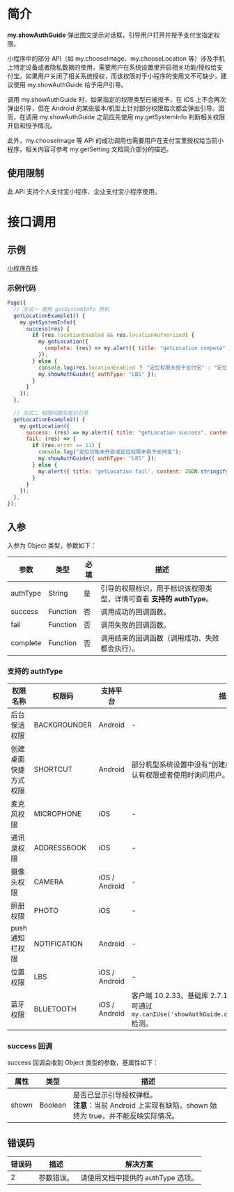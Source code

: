 # 简介

**my.showAuthGuide** 弹出图文提示对话框，引导用户打开并授予支付宝指定权限。

小程序中的部分 API（如 my.chooseImage、my.chooseLocation 等）涉及手机上特定设备或者隐私数据的使用，需要用户在系统设置里开启相关功能/授权给支付宝。如果用户关闭了相关系统授权，而该权限对于小程序的使用又不可缺少，建议使用 my.showAuthGuide 给予用户引导。

调用 my.showAuthGuide 时，如果指定的权限类型已被授予，在 iOS 上不会再次弹出引导，但在 Android 的某些版本/机型上针对部分权限每次都会弹出引导。因而，在调用 my.showAuthGuide 之前应先使用 my.getSystemInfo 判断相关权限开启和授予情况。

此外，my.chooseImage 等 API 的成功调用也需要用户在支付宝里授权给当前小程序，相关内容可参考 my.getSetting 文档简介部分的描述。

## 使用限制

此 API 支持个人支付宝小程序、企业支付宝小程序使用。

# 接口调用

## 示例

[小程序在线](https://opendocs.alipay.com/openbox/mini/opendocs/show-auth-guide?view=preview&defaultPage=pages/index/index&defaultOpenedFiles=pages/index/index&theme=light)


### 示例代码

```javascript
Page({
  // 方式一 使用 getSystemInfo 预判
  getLocationExample1() {
    my.getSystemInfo({
      success(res) {
        if (res.locationEnabled && res.locationAuthorized) {
          my.getLocation({
            complete: (res) => my.alert({ title: "getLocation compete", content: JSON.stringify(res)}),
          });
        } else {
          console.log(res.locationEnabled ？ "定位权限未授予支付宝" : "定位功能未开启");
          my.showAuthGuide({ authType: "LBS" });
        }
      }
    });
  },
  
  // 方式二 权限问题失败后引导
  getLocationExample2() {
    my.getLocation({
      success: (res) => my.alert({ title: "getLocation success", content: JSON.stringify(res) }),
      fail: (res) => {
        if (res.error == 11) {
          console.log("定位功能未开启或定位权限未授予支持宝");
          my.showAuthGuide({ authType: "LBS" });
        } else {
          my.alert({ title: 'getLocation fail', content: JSON.stringify(res) });
        }
      }
    });
  },
});
```

## 入参

入参为 Object 类型，参数如下：

| **参数** | **类型** | **必填** | **描述** |
| --- | --- | --- | --- |
| authType | String | 是 | 引导的权限标识，用于标识该权限类型，详情可查看 **支持的 authType**。 |
| success | Function | 否 | 调用成功的回调函数。 |
| fail | Function | 否 | 调用失败的回调函数。 |
| complete | Function | 否 | 调用结束的回调函数（调用成功、失败都会执行）。 |

### 支持的 authType

| **权限名称** | **权限码** | **支持平台** | **描述** |
| --- | --- | --- | --- |
| 后台保活权限 | BACKGROUNDER | Android | - |
| 创建桌面快捷方式权限 | SHORTCUT | Android | 部分机型系统设置中没有“创建桌面快捷方式”选项，一般为默认有权限或者使用时询问用户。 |
| 麦克风权限 | MICROPHONE | iOS | - |
| 通讯录权限 | ADDRESSBOOK | iOS | - |
| 摄像头权限 | CAMERA | iOS / Android | - |
| 照册权限 | PHOTO | iOS | - |
| push 通知栏权限 | NOTIFICATION | Android | - |
| 位置权限 | LBS | iOS / Android | - |
| 蓝牙权限 | BLUETOOTH | iOS / Android | 客户端 10.2.33、基础库 2.7.10 开始支持。<br />可通过 `my.canIUse('showAuthGuide.object.authType.BLUETOOTH')` 检测。 |

### success 回调

success 回调会收到 Object 类型的参数，基属性如下：

| **属性** | **类型** | **描述** |
| --- | --- | --- |
| shown | Boolean | 是否已显示引导授权弹框。<br>**注意**：当前 Android 上实现有缺陷，shown 始终为 true，并不能反映实际情况。 |

## 错误码
| **错误码** | **描述** | **解决方案** |
| --- | --- | --- |
| 2 | 参数错误。 | 请使用文档中提供的 authType 选项。 |
